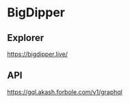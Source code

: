 # BigDipper

## Explorer

https://bigdipper.live/

## API

https://gql.akash.forbole.com/v1/graphql
